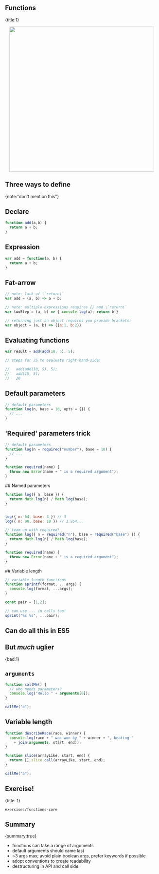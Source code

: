 ## Functions
{title:1}

<img src="slides-theme/img/eval-apply.jpg" style='width:476px; display:block; margin: 0 auto'>

## Three ways to define
{note:"don't mention this"}

## Declare

```javascript
function add(a,b) {
  return a + b;
}
```

## Expression

```javascript
var add = function(a, b) {
  return a + b;
}
```

## Fat-arrow

```javascript
// note: lack of \`return\`
var add = (a, b) => a + b;

// note: multiple expressions requires {} and \`return\`
var twoStep = (a, b) => { console.log(a); return b }

// returning just an object requires you provide brackets:
var object = (a, b) => {{a:1, b:2}}
```

## Evaluating functions

```javascript
var result = add(add(10, 5), 5); 

// steps for JS to evaluate right-hand-side:

//   add(add(10, 5), 5);
//   add(15, 5);
//   20
```

## Default parameters

```javascript
// default parameters
function log(n, base = 10, opts = {}) {
  // ...
}
```

## 'Required' parameters trick

```javascript
// default parameters
function log(n = required("number"), base = 10) {
  // ...
}

function required(name) {
  throw new Error(name + " is a required argument");
}
```

## Named parameters

```javascript
function log({ n, base }) {
  return Math.log(n) / Math.log(base);
}


log({ n: 64, base: 4 }) // 3
log({ n: 90, base: 10 }) // 1.954...

// team up with required!
function log({ n = required("n"), base = required("base") }) {
  return Math.log(n) / Math.log(base);
}

function required(name) {
  throw new Error(name + " is a required argument");
}
```

## Variable length

```javascript
// variable length functions
function sprintf(format, ...args) {
  console.log(format, ...args);
}

const pair = [1,2];

// can use ... in calls too!
sprint("%s %s", ...pair);

```

## Can do all this in ES5

## But *much* uglier
{bad:1}


## `arguments`

```javascript
function callMe() {
  // who needs parameters?
  console.log("Hello " + arguments[0]);
}

callMe("a");
```

## Variable length

```javascript
function describeRace(race, winner) {
  console.log(race + " was won by " + winner + ", beating " 
    + join(arguments, start, end));
}

function slice(arrayLike, start, end) {
  return [].slice.call(arrayLike, start, end);
}

callMe("a");
```

## Exercise!
{title: 1}

    exercises/functions-core

## Summary
{summary:true}

- functions can take a range of arguments
- default arguments should came last
- ~3 args max; avoid plain boolean args, prefer keywords if possible
- adopt conventions to create readability
- destructuring in API and call side
